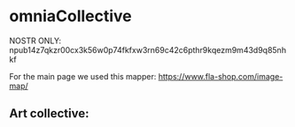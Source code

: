 # omniaCollective
NOSTR ONLY:
npub14z7qkzr00cx3k56w0p74fkfxw3rn69c42c6pthr9kqezm9m43d9q85nhkf


For the main page we used this mapper:  https://www.fla-shop.com/image-map/

## Art collective: 

